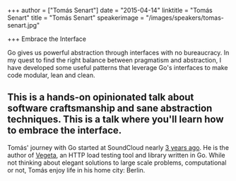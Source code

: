+++
author = ["Tomás Senart"]
date = "2015-04-14"
linktitle = "Tomás Senart"
title = "Tomás Senart"
speakerimage = "/images/speakers/tomas-senart.jpg"

+++
Embrace the Interface

Go gives us powerful abstraction through interfaces with no bureaucracy. In my quest to find the right balance between pragmatism and abstraction, I have developed some useful patterns that leverage Go's interfaces to make code modular, lean and clean.

This is a hands-on opinionated talk about software craftsmanship and sane abstraction techniques. This is a talk where you'll learn how to embrace the interface.
---

Tomás' journey with Go started at SoundCloud nearly [3 years ago](https://github.com/soundcloud/roshi). He is the author of [Vegeta](https://github.com/tsenart/vegeta), an HTTP load testing tool and library written in Go. While not thinking about elegant solutions to large scale problems, computational or not, Tomás enjoy life in his home city: Berlin.

